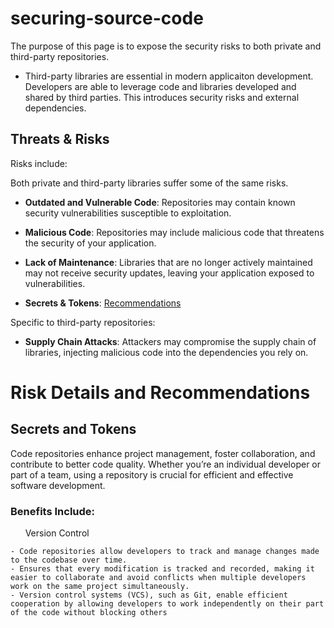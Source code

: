 # securing-source-code

The purpose of this page is to expose the security risks to both private and third-party repositories.

  -  Third-party libraries are essential in modern applicaiton development. Developers are able to leverage code and libraries developed and shared by third parties. This introduces security risks and external dependencies.

## Threats & Risks ##

Risks include:

Both private and third-party libraries suffer some of the same risks.

  -  **Outdated and Vulnerable Code**: Repositories may contain known security vulnerabilities susceptible to exploitation.
  -  **Malicious Code**: Repositories may include malicious code that threatens the security of your application.

  -  **Lack of Maintenance**: Libraries that are no longer actively maintained may not receive security updates, leaving your application exposed to vulnerabilities.
  -  **Secrets & Tokens**: [Recommendations](#secrets-and-tokens)

Specific to third-party repositories:
  -  **Supply Chain Attacks**: Attackers may compromise the supply chain of libraries, injecting malicious code into the dependencies you rely on.


# Risk Details and Recommendations

## Secrets and Tokens

Code repositories enhance project management, foster collaboration, and contribute to better code quality. Whether you’re an individual developer or part of a team, using a repository is crucial for efficient and effective software development.

  ### Benefits Include:

&nbsp;&nbsp;&nbsp;&nbsp;&nbsp;&nbsp;Version Control
    
    - Code repositories allow developers to track and manage changes made to the codebase over time.
    - Ensures that every modification is tracked and recorded, making it easier to collaborate and avoid conflicts when multiple developers work on the same project simultaneously.
    - Version control systems (VCS), such as Git, enable efficient cooperation by allowing developers to work independently on their part of the code without blocking others

